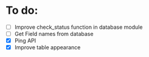 # To do:
- [ ] Improve check_status function in database module
- [ ] Get Field names from database
- [X] Ping API
- [X] Improve table appearance